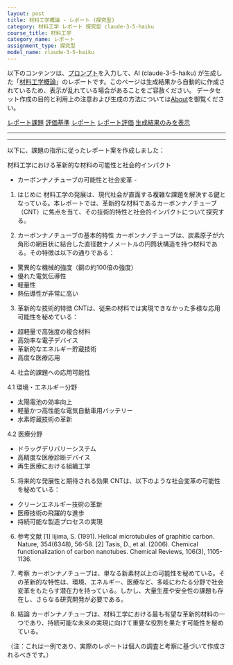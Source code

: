 ```yaml
---
layout: post
title: 材料工学概論 - レポート (探究型)
category: 材料工学 レポート 探究型 claude-3-5-haiku
course_title: 材料工学
category_name: レポート
assignment_type: 探究型
model_name: claude-3-5-haiku
---
```


以下のコンテンツは、[プロンプト](https://github.com/takedatoshiyuki/synthetic_assignments/tree/main/generated/材料工学/claude-3-5-haiku/prompt_レポート-探究型.md)を入力して、AI (claude-3-5-haiku) が生成した「[材料工学概論](/contents/材料工学/)」のレポートです。このページは生成結果から自動的に作成されているため、表示が乱れている場合があることをご容赦ください。
データセット作成の目的と利用上の注意および生成の方法については[About](/About)を御覧ください。

[レポート課題](../レポート課題-探究型)
[評価基準](../評価基準-探究型)
[レポート](../レポート-探究型)
[レポート評価](../レポート評価-探究型)
[生成結果のみを表示](https://github.com/takedatoshiyuki/synthetic_assignments/tree/main/generated/材料工学/claude-3-5-haiku/レポート-探究型.md)
  

***
***
  
以下に、課題の指示に従ったレポート案を作成しました：

材料工学における革新的な材料の可能性と社会的インパクト
- カーボンナノチューブの可能性と社会変革 -

1. はじめに
材料工学の発展は、現代社会が直面する複雑な課題を解決する鍵となっている。本レポートでは、革新的な材料であるカーボンナノチューブ（CNT）に焦点を当て、その技術的特性と社会的インパクトについて探究する。

2. カーボンナノチューブの基本的特性
カーボンナノチューブは、炭素原子が六角形の網目状に結合した直径数ナノメートルの円筒状構造を持つ材料である。その特徴は以下の通りである：
- 驚異的な機械的強度（鋼の約100倍の強度）
- 優れた電気伝導性
- 軽量性
- 熱伝導性が非常に高い

3. 革新的な技術的特徴
CNTは、従来の材料では実現できなかった多様な応用可能性を秘めている：
- 超軽量で高強度の複合材料
- 高効率な電子デバイス
- 革新的なエネルギー貯蔵技術
- 高度な医療応用

4. 社会的課題への応用可能性

4.1 環境・エネルギー分野
- 太陽電池の効率向上
- 軽量かつ高性能な電気自動車用バッテリー
- 水素貯蔵技術の革新

4.2 医療分野
- ドラッグデリバリーシステム
- 高精度な医療診断デバイス
- 再生医療における組織工学

5. 将来的な発展性と期待される効果
CNTは、以下のような社会変革の可能性を秘めている：
- クリーンエネルギー技術の革新
- 医療技術の飛躍的な進歩
- 持続可能な製造プロセスの実現

6. 参考文献
[1] Iijima, S. (1991). Helical microtubules of graphitic carbon. Nature, 354(6348), 56-58.
[2] Tasis, D., et al. (2006). Chemical functionalization of carbon nanotubes. Chemical Reviews, 106(3), 1105-1136.

7. 考察
カーボンナノチューブは、単なる新素材以上の可能性を秘めている。その革新的な特性は、環境、エネルギー、医療など、多岐にわたる分野で社会変革をもたらす潜在力を持っている。しかし、大量生産や安全性の課題も存在し、さらなる研究開発が必要である。

8. 結論
カーボンナノチューブは、材料工学における最も有望な革新的材料の一つであり、持続可能な未来の実現に向けて重要な役割を果たす可能性を秘めている。

（注：これは一例であり、実際のレポートは個人の調査と考察に基づいて作成されるべきです。）
